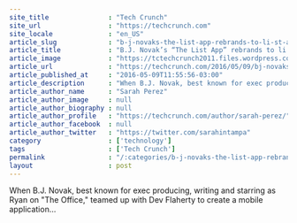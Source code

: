 ```yaml
---
site_title               : "Tech Crunch"
site_url                 : "https://techcrunch.com"
site_locale              : "en_US"
article_slug             : "b-j-novaks-the-list-app-rebrands-to-li-st-arrives-on-android"
article_title            : "B.J. Novak’s “The List App” rebrands to li.st, arrives on Android"
article_image            : "https://tctechcrunch2011.files.wordpress.com/2016/05/tcdisrupt_ny16-9105.jpg?w=764&h=400&crop=1"
article_url              : "https://techcrunch.com/2016/05/09/bj-novaks-the-list-app-rebrands-to-li-st-arrives-on-android/"
article_published_at     : "2016-05-09T11:55:56-03:00"
article_description      : "When B.J. Novak, best known for exec producing, writing and starring as Ryan on 'The Office,' teamed up with Dev Flaherty to create a mobile application..."
article_author_name      : "Sarah Perez"
article_author_image     : null
article_author_biography : null
article_author_profile   : "https://techcrunch.com/author/sarah-perez/"
article_author_facebook  : null
article_author_twitter   : "https://twitter.com/sarahintampa"
category                 : ['technology']
tags                     : ['Tech Crunch']
permalink                : "/:categories/b-j-novaks-the-list-app-rebrands-to-li-st-arrives-on-android/"
layout                   : post
---
```


When B.J. Novak, best known for exec producing, writing and starring as Ryan on "The Office," teamed up with Dev Flaherty to create a mobile application...
